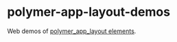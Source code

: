 # polymer-app-layout-demos
Web demos of [polymer\_app\_layout elements](https://github.com/ilikerobots/polymer-app-layout).

